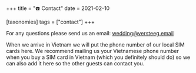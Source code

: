 +++
title = "☎️ Contact"
date = 2021-02-10

[taxonomies]
tags = ["contact"]
+++

For any questions please send us an email: [wedding@versteeg.email](mailto:wedding@versteeg.email)

When we arrive in Vietnam we will put the phone number of our local SIM cards here. We recommend mailing us your Vietnamese phone number when you buy a SIM card in Vietnam (which you definitely should do) so we can also add it here so the other guests can contact you.
